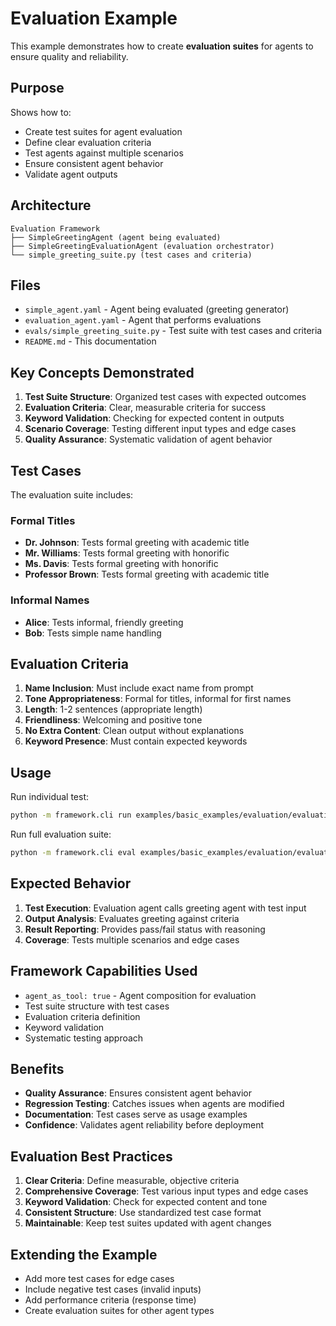 # Evaluation Example

This example demonstrates how to create **evaluation suites** for agents to ensure quality and reliability.

## Purpose

Shows how to:
- Create test suites for agent evaluation
- Define clear evaluation criteria
- Test agents against multiple scenarios
- Ensure consistent agent behavior
- Validate agent outputs

## Architecture

```
Evaluation Framework
├── SimpleGreetingAgent (agent being evaluated)
├── SimpleGreetingEvaluationAgent (evaluation orchestrator)
└── simple_greeting_suite.py (test cases and criteria)
```

## Files

- `simple_agent.yaml` - Agent being evaluated (greeting generator)
- `evaluation_agent.yaml` - Agent that performs evaluations
- `evals/simple_greeting_suite.py` - Test suite with test cases and criteria
- `README.md` - This documentation

## Key Concepts Demonstrated

1. **Test Suite Structure**: Organized test cases with expected outcomes
2. **Evaluation Criteria**: Clear, measurable criteria for success
3. **Keyword Validation**: Checking for expected content in outputs
4. **Scenario Coverage**: Testing different input types and edge cases
5. **Quality Assurance**: Systematic validation of agent behavior

## Test Cases

The evaluation suite includes:

### Formal Titles
- **Dr. Johnson**: Tests formal greeting with academic title
- **Mr. Williams**: Tests formal greeting with honorific
- **Ms. Davis**: Tests formal greeting with honorific
- **Professor Brown**: Tests formal greeting with academic title

### Informal Names
- **Alice**: Tests informal, friendly greeting
- **Bob**: Tests simple name handling

## Evaluation Criteria

1. **Name Inclusion**: Must include exact name from prompt
2. **Tone Appropriateness**: Formal for titles, informal for first names
3. **Length**: 1-2 sentences (appropriate length)
4. **Friendliness**: Welcoming and positive tone
5. **No Extra Content**: Clean output without explanations
6. **Keyword Presence**: Must contain expected keywords

## Usage

Run individual test:
```bash
python -m framework.cli run examples/basic_examples/evaluation/evaluation_agent.yaml "Dr. Johnson"
```

Run full evaluation suite:
```bash
python -m framework.cli eval examples/basic_examples/evaluation/evaluation_agent.yaml
```

## Expected Behavior

1. **Test Execution**: Evaluation agent calls greeting agent with test input
2. **Output Analysis**: Evaluates greeting against criteria
3. **Result Reporting**: Provides pass/fail status with reasoning
4. **Coverage**: Tests multiple scenarios and edge cases

## Framework Capabilities Used

- `agent_as_tool: true` - Agent composition for evaluation
- Test suite structure with test cases
- Evaluation criteria definition
- Keyword validation
- Systematic testing approach

## Benefits

- **Quality Assurance**: Ensures consistent agent behavior
- **Regression Testing**: Catches issues when agents are modified
- **Documentation**: Test cases serve as usage examples
- **Confidence**: Validates agent reliability before deployment

## Evaluation Best Practices

1. **Clear Criteria**: Define measurable, objective criteria
2. **Comprehensive Coverage**: Test various input types and edge cases
3. **Keyword Validation**: Check for expected content and tone
4. **Consistent Structure**: Use standardized test case format
5. **Maintainable**: Keep test suites updated with agent changes

## Extending the Example

- Add more test cases for edge cases
- Include negative test cases (invalid inputs)
- Add performance criteria (response time)
- Create evaluation suites for other agent types 